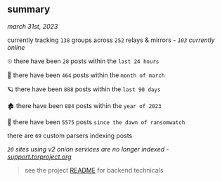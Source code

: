 
## summary
_march 31st, 2023_

currently tracking `138` groups across `252` relays & mirrors - _`103` currently online_

⏲ there have been `28` posts within the `last 24 hours`

🦈 there have been `464` posts within the `month of march`

🪐 there have been `888` posts within the `last 90 days`

🏚 there have been `884` posts within the `year of 2023`

🦕 there have been `5575` posts `since the dawn of ransomwatch`

there are `69` custom parsers indexing posts

_`20` sites using v2 onion services are no longer indexed - [support.torproject.org](https://support.torproject.org/onionservices/v2-deprecation/)_

> see the project [README](https://github.com/joshhighet/ransomwatch#ransomwatch--) for backend technicals
